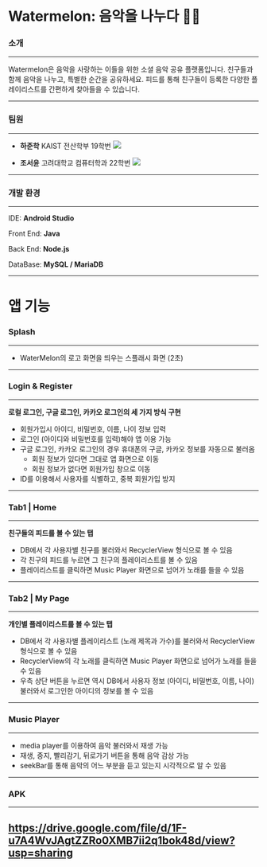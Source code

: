 # Watermelon: 음악을 나누다 🍉🎶

### **소개**
---

Watermelon은 음악을 사랑하는 이들을 위한 소셜 음악 공유 플랫폼입니다. 친구들과 함께 음악을 나누고, 특별한 순간을 공유하세요. 피드를 통해 친구들이 등록한 다양한 플레이리스트를 간편하게 찾아들을 수 있습니다.

---

### 팀원

---

- **하준학** KAIST 전산학부 19학번  <a href="https://github.com/jannagi" target="_blank"><img src="https://img.shields.io/badge/GitHub-181717?style=flat-square&logo=github&logoColor=white"></a>
    
- **조서윤** 고려대학교 컴퓨터학과 22학번  <a href="https://github.com/seoyuncho" target="_blank"><img src="https://img.shields.io/badge/GitHub-181717?style=flat-square&logo=github&logoColor=white"></a>
---

### 개발 환경

---

IDE: **Android Studio**

Front End: **Java**

Back End: **Node.js**

DataBase: **MySQL / MariaDB**

---

# 앱 기능

### Splash

---

- WaterMelon의 로고 화면을 띄우는 스플래시 화면 (2초)

---

### Login & Register

---

**로컬 로그인, 구글 로그인, 카카오 로그인의 세 가지 방식 구현**

- 회원가입시 아이디, 비밀번호, 이름, 나이 정보 입력
- 로그인 (아이디와 비밀번호를 입력)해야 앱 이용 가능
- 구글 로그인, 카카오 로그인의 경우 휴대폰의 구글, 카카오 정보를 자동으로 불러옴
    - 회원 정보가 있다면 그대로 앱 화면으로 이동
    - 회원 정보가 없다면 회원가입 창으로 이동
- ID를 이용해서 사용자를 식별하고, 중복 회원가입 방지

---

### Tab1 | Home

---

********************친구들의 피드를 볼 수 있는 탭********************

- DB에서 각 사용자별 친구를 불러와서 RecyclerView 형식으로 볼 수 있음
- 각 친구의 피드를 누르면 그 친구의 플레이리스트를 볼 수 있음
- 플레이리스트를 클릭하면 Music Player 화면으로 넘어가 노래를 들을 수 있음

---

### Tab2 | My Page

---

********************개인별 플레이리스트를 볼 수 있는 탭********************

- DB에서 각 사용자별 플레이리스트 (노래 제목과 가수)를 불러와서 RecyclerView 형식으로 볼 수 있음
- RecyclerView의 각 노래를 클릭하면 Music Player 화면으로 넘어가 노래를 들을 수 있음
- 우측 상단 버튼을 누르면 역시 DB에서 사용자 정보 (아이디, 비밀번호, 이름, 나이) 불러와서 로그인한 아이디의 정보를 볼 수 있음

---

### Music Player

---

- media player를 이용하여 음악 불러와서 재생 가능
- 재생, 중지, 빨리감기, 뒤로가기 버튼을 통해 음악 감상 가능
- seekBar를 통해 음악의 어느 부분을 듣고 있는지 시각적으로 알 수 있음

---

### APK

---
https://drive.google.com/file/d/1F-u7A4WvJAgtZZRo0XMB7ii2q1bok48d/view?usp=sharing
---
